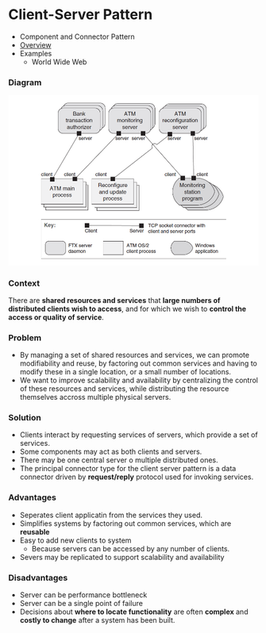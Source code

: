 # Client-Server Pattern

- Component and Connector Pattern
- [Overview](../images/cs_overview.png)
- Examples
  - World Wide Web

### Diagram
<img src="../images/cs_pattern.png">

### Context
There are **shared resources and services** that **large numbers of distributed clients wish to access**, and for which we wish to **control the access or quality of service**.

### Problem
- By managing a set of shared resources and services, we can promote modifiability and reuse, by factoring out common services and having to modify these in a single location, or a small number of locations.
- We want to improve scalability and availability by centralizing the control of these resources and services, while distributing the resource themselves accross multiple physical servers.

### Solution
- Clients interact by requesting services of servers, which provide a set of services.
- Some components may act as both clients and servers.
- There may be one central server o multiple distributed ones.
- The principal connector type for the client server pattern is a data connector driven by **request/reply** protocol used for invoking services.

### Advantages
- Seperates client applicatin from the services they used.
- Simplifies systems by factoring out common services, which are **reusable**
- Easy to add new clients to system
  - Because servers can be accessed by any number of clients.
- Severs may be replicated to support scalability and availability

### Disadvantages
- Server can be performance bottleneck
- Server can be a single point of failure
- Decisions about **where to locate functionality** are often **complex** and **costly to change** after a system has been built.

